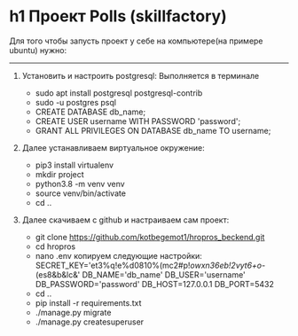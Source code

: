 h1 Проект Polls (skillfactory)
=====================
Для того чтобы запусть проект у себе на компьютере(на примере ubuntu) нужно:
***
1. Установить и настроить postgresql:
    Выполняется в терминале
    * sudo apt install postgresql postgresql-contrib
    * sudo -u postgres psql
    * CREATE DATABASE db_name;
    * CREATE USER username WITH PASSWORD 'password';
    * GRANT ALL PRIVILEGES ON DATABASE db_name TO username;

2. Далее устанавливаем виртуальное окружение:
    * pip3 install virtualenv
    * mkdir project
    * python3.8 -m venv venv
    * source venv/bin/activate
    * cd ..

3. Далее скачиваем с github и настраиваем сам проект:
    * git clone https://github.com/kotbegemot1/hropros_beckend.git
    * cd hropros
    * nano .env
        копируем следующие настройки:
        SECRET_KEY='et3%q!e%d0810%(mc2#p!*owxn36eb!2vyt6+o-*(es8&b&lc&'
        DB_NAME='db_name'
        DB_USER='username'
        DB_PASSWORD='password'
        DB_HOST=127.0.0.1
        DB_PORT=5432
    * cd ..
    * pip install -r requirements.txt
    * ./manage.py migrate
    * ./manage.py createsuperuser